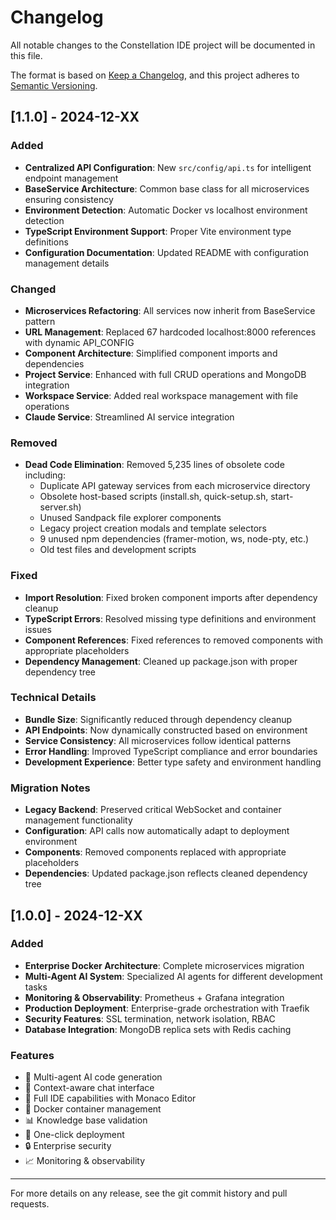 # Changelog

All notable changes to the Constellation IDE project will be documented in this file.

The format is based on [Keep a Changelog](https://keepachangelog.com/en/1.0.0/),
and this project adheres to [Semantic Versioning](https://semver.org/spec/v2.0.0.html).

## [1.1.0] - 2024-12-XX

### Added
- **Centralized API Configuration**: New `src/config/api.ts` for intelligent endpoint management
- **BaseService Architecture**: Common base class for all microservices ensuring consistency
- **Environment Detection**: Automatic Docker vs localhost environment detection
- **TypeScript Environment Support**: Proper Vite environment type definitions
- **Configuration Documentation**: Updated README with configuration management details

### Changed
- **Microservices Refactoring**: All services now inherit from BaseService pattern
- **URL Management**: Replaced 67 hardcoded localhost:8000 references with dynamic API_CONFIG
- **Component Architecture**: Simplified component imports and dependencies
- **Project Service**: Enhanced with full CRUD operations and MongoDB integration
- **Workspace Service**: Added real workspace management with file operations
- **Claude Service**: Streamlined AI service integration

### Removed
- **Dead Code Elimination**: Removed 5,235 lines of obsolete code including:
  - Duplicate API gateway services from each microservice directory
  - Obsolete host-based scripts (install.sh, quick-setup.sh, start-server.sh)
  - Unused Sandpack file explorer components
  - Legacy project creation modals and template selectors
  - 9 unused npm dependencies (framer-motion, ws, node-pty, etc.)
  - Old test files and development scripts

### Fixed
- **Import Resolution**: Fixed broken component imports after dependency cleanup
- **TypeScript Errors**: Resolved missing type definitions and environment issues
- **Component References**: Fixed references to removed components with appropriate placeholders
- **Dependency Management**: Cleaned up package.json with proper dependency tree

### Technical Details
- **Bundle Size**: Significantly reduced through dependency cleanup
- **API Endpoints**: Now dynamically constructed based on environment
- **Service Consistency**: All microservices follow identical patterns
- **Error Handling**: Improved TypeScript compliance and error boundaries
- **Development Experience**: Better type safety and environment handling

### Migration Notes
- **Legacy Backend**: Preserved critical WebSocket and container management functionality
- **Configuration**: API calls now automatically adapt to deployment environment
- **Components**: Removed components replaced with appropriate placeholders
- **Dependencies**: Updated package.json reflects cleaned dependency tree

## [1.0.0] - 2024-12-XX

### Added
- **Enterprise Docker Architecture**: Complete microservices migration
- **Multi-Agent AI System**: Specialized AI agents for different development tasks
- **Monitoring & Observability**: Prometheus + Grafana integration
- **Production Deployment**: Enterprise-grade orchestration with Traefik
- **Security Features**: SSL termination, network isolation, RBAC
- **Database Integration**: MongoDB replica sets with Redis caching

### Features
- 🤖 Multi-agent AI code generation
- 💬 Context-aware chat interface
- 🔧 Full IDE capabilities with Monaco Editor
- 🐳 Docker container management
- 📊 Knowledge base validation
- 🚀 One-click deployment
- 🔒 Enterprise security
- 📈 Monitoring & observability

---

For more details on any release, see the git commit history and pull requests.